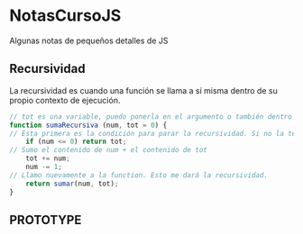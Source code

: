 # NotasCursoJS
Algunas notas de pequeños detalles de JS

## Recursividad

La recursividad es cuando una función se llama a sí misma dentro de su propio contexto de ejecución.

```javascript
// tot es una variable, puedo ponerla en el argumento o también dentro de la function.
function sumaRecursiva (num, tot = 0) {
// Esta primera es la condición para parar la recursividad. Si no la tengo será una function que se ejecutará de manera infinita.
    if (num <= 0) return tot;
// Sumo el contenido de num + el contenido de tot
    tot += num;
    num -= 1;
// Llamo nuevamente a la function. Esto me dará la recursividad.
    return sumar(num, tot);
}
```

## PROTOTYPE

